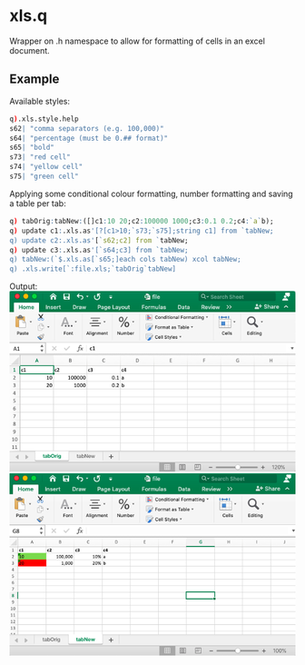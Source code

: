xls.q
=====

Wrapper on .h namespace to allow for formatting of cells in an excel document.


Example
-------

Available styles:
```q
q).xls.style.help
s62| "comma separators (e.g. 100,000)"
s64| "percentage (must be 0.## format)"
s65| "bold"
s73| "red cell"
s74| "yellow cell"
s75| "green cell"
```

Applying some conditional colour formatting, number formatting and saving a table per tab:
```q
q) tabOrig:tabNew:([]c1:10 20;c2:100000 1000;c3:0.1 0.2;c4:`a`b);
q) update c1:.xls.as'[?[c1>10;`s73;`s75];string c1] from `tabNew;
q) update c2:.xls.as'[`s62;c2] from `tabNew;
q) update c3:.xls.as'[`s64;c3] from `tabNew;
q) tabNew:(`$.xls.as[`s65;]each cols tabNew) xcol tabNew;
q) .xls.write[`:file.xls;`tabOrig`tabNew]
```
Output:
![Alt text](examples/tabOrig.png?raw=true "tabOrig")
![Alt text](examples/tabNew.png?raw=true "tabNew")